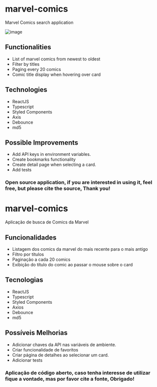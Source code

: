 # marvel-comics

Marvel Comics search application

![image](https://user-images.githubusercontent.com/8430301/168734617-fb80ca23-7acb-4610-bd91-5e5065d9b9ab.png)

## Functionalities

- List of marvel comics from newest to oldest
- Filter by titles
- Paging every 20 comics
- Comic title display when hovering over card

## Technologies

- ReactJS
- Typescript
- Styled Components
- Axis
- Debounce
- md5

## Possible Improvements

- Add API keys in environment variables.
- Create bookmarks functionality
- Create detail page when selecting a card.
- Add tests

### Open source application, if you are interested in using it, feel free, but please cite the source, Thank you!

#

# marvel-comics

Aplicação de busca de Comics da Marvel

## Funcionalidades

- Listagem dos comics da marvel do mais recente para o mais antigo
- Filtro por títulos
- Paginação a cada 20 comics
- Exibição do título do comic ao passar o mouse sobre o card

## Tecnologias

- ReactJS
- Typescript
- Styled Components
- Axios
- Debounce
- md5

## Possíveis Melhorias

- Adicionar chaves da API nas variáveis de ambiente.
- Criar funcionalidade de favoritos
- Criar página de detalhes ao selecionar um card.
- Adicionar tests

### Aplicação de código aberto, caso tenha interesse de utilizar fique a vontade, mas por favor cite a fonte, Obrigado!
